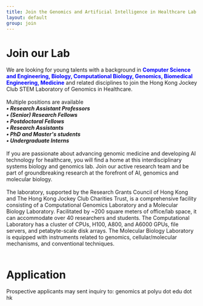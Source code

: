 ```yaml
---
title: Join the Genomics and Artificial Intelligence in Healthcare Lab
layout: default
group: join
---
```

# Join our Lab
We are looking for young talents with a background in 
<strong style="color: blue;">Computer Science and Engineering, Biology, Computational Biology, Genomics, Biomedical Engineering, Medicine</strong>
and related disciplines to join the Hong Kong Jockey Club STEM Laboratory of Genomics in Healthcare.
<br>
<br>
Multiple positions are available
<br>
<strong><em>• Research Assistant Professors</em></strong><br>
<strong><em>• (Senior) Research Fellows</em></strong><br>
<strong><em>• Postdoctoral Fellows</em></strong><br>
<strong><em>• Research Assistants</em></strong><br>
<strong><em>• PhD and Master's students</em></strong><br>
<strong><em>• Undergraduate Interns</em></strong>
<br>
<br>
If you are passionate about advancing genomic medicine and developing AI technology for healthcare, you will find a home at this interdisciplinary systems biology and genomics lab. Join our active research team and be part of groundbreaking research at the forefront of AI, genomics and molecular biology.
<br>
<br>
The laboratory, supported by the Research Grants Council of Hong Kong and The Hong Kong Jockey Club Charities Trust, is a comprehensive facility consisting of a Computational Genomics Laboratory and a Molecular Biology Laboratory. Facilitated by ~200 square meters of office/lab space, it can accommodate over 40 researchers and students. The Computational Laboratory has a cluster of CPUs, H100, A800, and A6000 GPUs, file servers, and petabyte-scale disk arrays. The Molecular Biology Laboratory is equipped with instruments related to genomics, cellular/molecular mechanisms, and conventional techniques.
<br>
<br>
# Application
Prospective applicants may sent inquiry to: genomics at polyu dot edu dot hk
